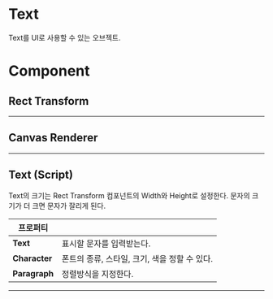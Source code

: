 # Text
Text를 UI로 사용할 수 있는 오브젝트.

# Component
## Rect Transform
- - -
## Canvas Renderer
- - -
## Text (Script)
Text의 크기는 Rect Transform 컴포넌트의 Width와 Height로 설정한다. 문자의 크기가 더 크면 문자가 잘리게 된다.

프로퍼티 | |
--|--
__Text__ | 표시할 문자를 입력받는다.
__Character__ | 폰트의 종류, 스타일, 크기, 색을 정할 수 있다.
__Paragraph__ | 정렬방식을 지정한다.

- - -